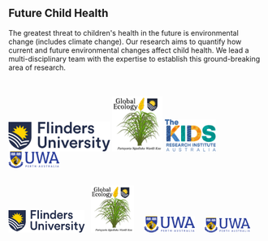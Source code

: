 ## Future Child Health
The greatest threat to children's health in the future is environmental change (includes climate change). Our research aims to quantify how current and future environmental changes affect child health. We lead a multi-disciplinary team with the expertise to establish this ground-breaking area of research.


<br>
<br>
<a href="http://www.flinders.edu.au"><img src="https://github.com/FutureChildHealth/.github/blob/main/profile/Flinders_University_Logo_Horizontal_RGB_Master.png" alt="Flinders University" width="200" style="vertical-align:bottom" /></a>
<a href="http://globalecologyflinders.com"><img src="https://github.com/FutureChildHealth/.github/blob/main/profile/GEL%20Logo%20Kaurna%20New%20Transp.png" alt="Global Ecology Laboratory" width="100" style="vertical-align:bottom" /></a>
<a href="https://www.thekids.org.au"><img src="https://github.com/FutureChildHealth/.github/blob/main/profile/TheKids-Logo.png" alt="The Kids Research Institute" width="100" style="vertical-align:bottom" /></a>
<a href="http://www.uwa.edu.au"><img src="https://github.com/FutureChildHealth/.github/blob/main/profile/UWA.png" alt="The Kids Research Institute" width="100" style="vertical-align:bottom" /></a>

<p><a href="https://www.flinders.edu.au"><img align="bottom-left" src="https://github.com/FutureChildHealth/.github/blob/main/profile/Flinders_University_Logo_Horizontal_RGB_Master.png" alt="Flinders University" width="150" style="margin-top: 20px"></a> &nbsp; <a href="https://globalecologyflinders.com"><img align="bottom-left" src="https://github.com/FutureChildHealth/.github/blob/main/profile/GEL%20Logo%20Kaurna%20New%20Transp.png" alt="Global Ecology Lab" width="85" style="margin-top: 20px"></a> &nbsp; &nbsp; <a href="https://www.uwa.edu.au/"><img align="bottom-left" src="https://github.com/FutureChildHealth/.github/blob/main/profile/UWA.png" alt="UWA" width="100" style="margin-top: 20px"></a> &nbsp; &nbsp; <a href="https://www.thekids.org.au"><img align="bottom-left" src="https://github.com/FutureChildHealth/.github/blob/main/profile/UWA.png" alt="The Kids Research Institute" width="90" style="margin-top: 20px"></a>
